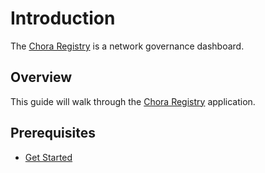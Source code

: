 # Introduction

The [Chora Registry](https://chora.io/registry) is a network governance dashboard.

## Overview

This guide will walk through the [Chora Registry](https://chora.io/registry) application.

## Prerequisites

- [Get Started](../get-started)
